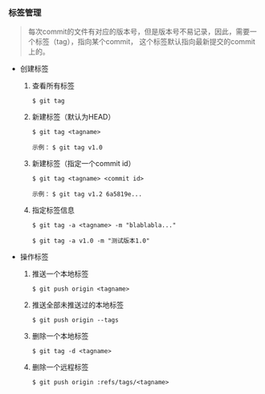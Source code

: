 ### 标签管理

> 每次commit的文件有对应的版本号，但是版本号不易记录，因此，需要一个标签（tag），指向某个commit，
> 这个标签默认指向最新提交的commit上的。

- 创建标签

  1. 查看所有标签

     `$ git tag`

  2. 新建标签（默认为HEAD）

     `$ git tag <tagname>`

     `示例：` `$ git tag v1.0`

  3. 新建标签（指定一个commit id）

     `$ git tag <tagname> <commit id>`

     `示例：` `$ git tag v1.2 6a5819e...`

  4. 指定标签信息

     `$ git tag -a <tagname> -m "blablabla..."`

     `$ git tag -a v1.0 -m "测试版本1.0"`

- 操作标签

  1. 推送一个本地标签

     `$ git push origin <tagname>`

  2. 推送全部未推送过的本地标签

     `$ git push origin --tags`

  3. 删除一个本地标签

     `$ git tag -d <tagname>`

  4. 删除一个远程标签

     `$ git push origin :refs/tags/<tagname>`